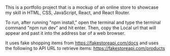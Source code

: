 This is a portfolio project that is a mockup of an online store to showcase my skill in HTML, CSS, JavaScript, React, and React Router.  

To run, after running "npm install," open the terminal and type the terminal command "npm run dev" and hit enter.  Then, copy the Local url that will appear and past it into the address bar of a web browser.

It uses fake shopping items from https://fakestoreapi.com/docs and uses the following to API URL to retrieve items:  https://fakestoreapi.com/products

